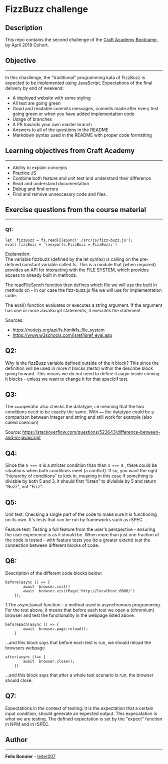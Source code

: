 # FizzBuzz challenge
## Description
This repo contains the second challenge of the [Craft Academy Bootcamp](https://craftacademy.se/english/curriculum/), by April 2019 Cohort.

## Objective 
________
In this chasllenge, the "traditional" programming kata of FizzBuzz is expected to be implemented using JavaScript. Expectations of the final delivery by end of weekend:

* A deployed website with some styling
* All test are going green
* Good and readable commits messages, commits made after every test going green or when you have added implementation code
* Usage of branches
* A PR towards your own master branch
* Answers to all of the questions in the README
* Markdown syntax used in the README with proper code formatting

 ## Learning objectives from Craft Academy
 ________
* Ability to explain concepts
* Practice JS
* Combine both feature and unit test and understand their difference
* Read and understand documentation
* Debug and find errors
* Find and remove unneccesary code and files.

## Exercise questions from the course material
________
### Q1:
````
let  fizzBuzz = fs.readFileSync('./src/js/fizz-buzz.js');
eval( fizzBuzz + `\nexports.FizzBuzz = FizzBuzz;`)
````
Explanation:\
The variable fizzbuzz (defined by the let syntax) is calling on the pre-defined constant variable called fs. This is a module that (when required) provides an API for interacting with the FILE SYSTEM, which provides access to already built in methods.

The readFileSynch function then defines which file we will use the built in methods on - in our case the fizz-buzz.js file we will use for implementation code.

The eval() function evaluates or executes a string argument. If the argument has one or more JavaScript statements, it executes the statement.

Sources: 
* https://nodejs.org/api/fs.html#fs_file_system
* https://www.w3schools.com/jsref/jsref_eval.asp

## Q2:
Why is the fizzBuzz variable defined outside of the it block? This since the definition will be used in more it blocks (tests) within the describe block going forward. This means we do not need to define it aagin inside coming it blocks - unless we want to change it for that specicif test.

## Q3:
The `===`operator also checks the datatype, i.e meaning that the two conditions need to be exactly the same. With `==` the datatype could be a comparison between integer and string and still work for example (also called coercion)

Source: https://stackoverflow.com/questions/523643/difference-between-and-in-javascript

## Q4:
Since the `5 === 0` is a stricter condition than than `3 === 0` , there could be situations when both conditions meet (a conflict). If so, you want the right "hierarchy of conditions" to kick in, meaning in this case if something is divisble by both 5 and 3, it should first "listen" to divisible by 5 and return "Buzz", not "Fizz".

## Q5:
Unit test: Checking a single part of the code to make sure it is functioning on its own. It's tests that can be run by frameworks such as rSPEC.

Feature test: Testing a full feature from the user's perspective - ensuring the user experience is as it should be. When more than just one fraction of the code is tested - with feature tests you (to a greater extent) test the connection between different blocks of code.

## Q6:
Description of the different code blocks below:
````
before(async () => {
        await  browser.init()
        await  browser.visitPage('http://localhost:8080/')
    });
````
1.The async/await function - a method used in asynchronous programming. For the test above, it means that before each test we open a (chromium) browser and test the functionality in the webpage listed above.

````
beforeEach(async () => {
        await  browser.page.reload();
    }
````
...and this block says that before each test is run, we should reload the browsers webpage

````
after(async ()=> {
        await  browser.close();
    })
````
...and this block says that after a whole test scenario is run, the browser should close.

## Q7:
Expectations in the context of testing: It is the expectation that a certain input condition, should generate an expected output. This expecatation is what we are testing. The defined expectation is set by the "expect" function in NPM and in rSPEC.

## Author
________
**Felix Bonnier** - [leiter007](https://github.com/leiter007)

 